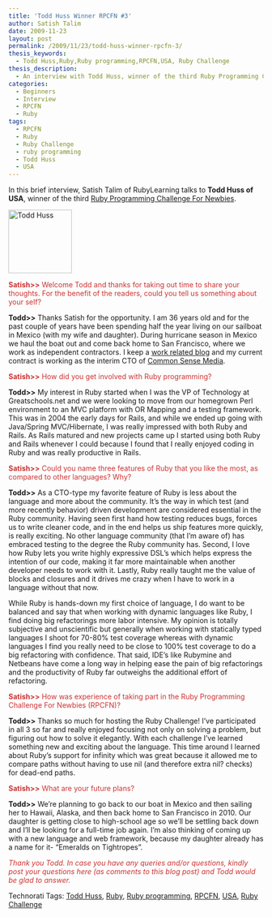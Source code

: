 ```yaml
---
title: 'Todd Huss Winner RPCFN #3'
author: Satish Talim
date: 2009-11-23
layout: post
permalink: /2009/11/23/todd-huss-winner-rpcfn-3/
thesis_keywords:
  - Todd Huss,Ruby,Ruby programming,RPCFN,USA, Ruby Challenge
thesis_description:
  - An interview with Todd Huss, winner of the third Ruby Programming Challenge for Newbies at RubyLearning.
categories:
  - Beginners
  - Interview
  - RPCFN
  - Ruby
tags:
  - RPCFN
  - Ruby
  - Ruby Challenge
  - ruby programming
  - Todd Huss
  - USA
---
```

<div>
  <p class="alert">
    In this brief interview, Satish Talim of RubyLearning talks to <b>Todd Huss of USA</b>, winner of the third <a href="http://rubylearning.com/blog/2009/10/30/rpcfn-short-circuit-3/">Ruby Programming Challenge For Newbies</a>.
  </p>
  
  <p>
    <img class="alignright" title="Todd Huss" src="http://www.rubylearning.com/images/toddhuss125x125.jpg" alt="Todd Huss" width="125" height="125" />
  </p>
  
  <p>
    <span style="color:#CC3333;"><strong>Satish>></strong> Welcome Todd and thanks for taking out time to share your thoughts. For the benefit of the readers, could you tell us something about your self?</span>
  </p>
  
  <p>
    <strong>Todd>></strong> Thanks Satish for the opportunity. I am 36 years old and for the past couple of years have been spending half the year living on our sailboat in Mexico (with my wife and daughter). During hurricane season in Mexico we haul the boat out and come back home to San Francisco, where we work as independent contractors. I keep a <a href="http://gabrito.com/">work related blog</a> and my current contract is working as the interim CTO of <a href="http://www.commonsensemedia.org/">Common Sense Media</a>.
  </p>
  
  <p>
    <span style="color:#CC3333;"><strong>Satish>></strong> How did you get involved with Ruby programming?</span>
  </p>
  
  <p>
    <strong>Todd>></strong> My interest in Ruby started when I was the VP of Technology at Greatschools.net and we were looking to move from our homegrown Perl environment to an MVC platform with OR Mapping and a testing framework. This was in 2004 the early days for Rails, and while we ended up going with Java/Spring MVC/Hibernate, I was really impressed with both Ruby and Rails. As Rails matured and new projects came up I started using both Ruby and Rails whenever I could because I found that I really enjoyed coding in Ruby and was really productive in Rails.
  </p>
  
  <p>
    <span style="color:#CC3333;"><strong>Satish>></strong> Could you name three features of Ruby that you like the most, as compared to other languages? Why?</span>
  </p>
  
  <p>
    <strong>Todd>></strong> As a CTO-type my favorite feature of Ruby is less about the language and more about the community. It&#8217;s the way in which test (and more recently behavior) driven development are considered essential in the Ruby community. Having seen first hand how testing reduces bugs, forces us to write cleaner code, and in the end helps us ship features more quickly, is really exciting. No other language community (that I&#8217;m aware of) has embraced testing to the degree the Ruby community has. Second, I love how Ruby lets you write highly expressive DSL&#8217;s which helps express the intention of our code, making it far more maintainable when another developer needs to work with it. Lastly, Ruby really taught me the value of blocks and closures and it drives me crazy when I have to work in a language without that now.
  </p>
  
  <p>
    While Ruby is hands-down my first choice of language, I do want to be balanced and say that when working with dynamic languages like Ruby, I find doing big refactorings more labor intensive. My opinion is totally subjective and unscientific but generally when working with statically typed languages I shoot for 70-80% test coverage whereas with dynamic languages I find you really need to be close to 100% test coverage to do a big refactoring with confidence. That said, IDE&#8217;s like Rubymine and Netbeans have come a long way in helping ease the pain of big refactorings and the productivity of Ruby far outweighs the additional effort of refactoring.
  </p>
  
  <p>
    <span style="color:#CC3333;"><strong>Satish>></strong> How was experience of taking part in the Ruby Programming Challenge For Newbies (RPCFN)?</span>
  </p>
  
  <p>
    <strong>Todd>></strong> Thanks so much for hosting the Ruby Challenge! I&#8217;ve participated in all 3 so far and really enjoyed focusing not only on solving a problem, but figuring out how to solve it elegantly. With each challenge I&#8217;ve learned something new and exciting about the language. This time around I learned about Ruby&#8217;s support for infinity which was great because it allowed me to compare paths without having to use nil (and therefore extra nil? checks) for dead-end paths.
  </p>
  
  <p>
    <span style="color:#CC3333;"><strong>Satish>></strong> What are your future plans?</span>
  </p>
  
  <p>
    <strong>Todd>></strong> We&#8217;re planning to go back to our boat in Mexico and then sailing her to Hawaii, Alaska, and then back home to San Francisco in 2010. Our daughter is getting close to high-school age so we&#8217;ll be settling back down and I&#8217;ll be looking for a full-time job again. I&#8217;m also thinking of coming up with a new language and web framework, because my daughter already has a name for it- &#8220;Emeralds on Tightropes&#8221;.
  </p>
  
  <p>
    <span style="color:#CC3333;"><em>Thank you Todd. In case you have any queries and/or questions, kindly post your questions here (as comments to this blog post) and Todd would be glad to answer.</em></span>
  </p>
</div>

Technorati Tags: <a href="http://technorati.com/tag/Todd+Huss" rel="tag">Todd Huss</a>, <a href="http://technorati.com/tag/Ruby" rel="tag">Ruby</a>, <a href="http://technorati.com/tag/Ruby+programming" rel="tag">Ruby programming</a>, <a href="http://technorati.com/tag/RPCFN" rel="tag">RPCFN</a>, <a href="http://technorati.com/tag/USA" rel="tag">USA</a>, <a href="http://technorati.com/tag/Ruby+Challenge" rel="tag"> Ruby Challenge</a>
